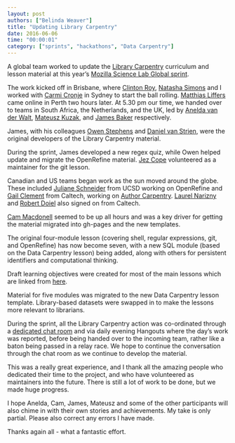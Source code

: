 ```yaml
---
layout: post
authors: ["Belinda Weaver"]
title: "Updating Library Carpentry"
date: 2016-06-06
time: "00:00:01"
category: ["sprints", "hackathons", "Data Carpentry"]
---
```

A global team worked to update the [Library Carpentry](https://github.com/LibraryCarpentry) curriculum and lesson material at
this year’s [Mozilla Science Lab Global sprint](https://science.mozilla.org/programs/events/global-sprint-2016).

The work kicked off in Brisbane, where [Clinton Roy](https://twitter.com/clinton_roy), [Natasha Simons](https://twitter.com/n_simons) and I worked with [Carmi Cronje](https://twitter.com/machinical) in Sydney to start the ball rolling.
[Matthias Liffers](https://twitter.com/mpfl) came online in Perth two hours later. At 5.30 pm our time, we handed over to teams in South Africa, the Netherlands, and the UK, led by [Anelda van der Walt](https://twitter.com/aneldavdw), [Mateusz Kuzak](https://twitter.com/matkuzak), and [James Baker](https://twitter.com/j_w_baker) respectively.

James, with his colleagues [Owen Stephens](https://github.com/ostephens) and [Daniel van Strien](https://github.com/davanstrien), were the original developers of the Library Carpentry material.

During the sprint, James developed a new regex quiz, while Owen helped update and migrate the OpenRefine material. 
[Jez Cope](https://github.com/jezcope) volunteered as a maintainer for the git lesson.

Canadian and US teams began work as the sun moved around the globe. These included [Juliane Schneider](https://github.com/pitviper6) from UCSD working on OpenRefine and [Gail Clement](https://github.com/Repositorian) from Caltech, working on [Author Carpentry](https://github.com/Repositorian/AuthorCarpentry). [Laurel Narizny](https://github.com/lnarizny) and [Robert Doiel](https://github.com/rsdoiel) also signed on from Caltech.

[Cam Macdonell](https://twitter.com/cjmacdonell) seemed to be up all hours and was a key driver for getting the material migrated into gh-pages and the new templates.

The original four-module lesson (covering shell, regular expressions, git, and OpenRefine) has now become seven, 
with a new SQL module (based on the Data Carpentry lesson) being added, along with others for persistent 
identifiers and computational thinking. 

Draft learning objectives were created for most of the main lessons which are linked 
from [here](https://github.com/data-lessons/librarycarpentry).

Material for five modules was migrated to the new Data Carpentry lesson template. Library-based datasets were 
swapped in to make the lessons more relevant to librarians. 

During the sprint, all the Library Carpentry action was co-ordinated through a 
[dedicated chat room](https://gitter.im/weaverbel/LibraryCarpentry) and via daily evening Hangouts 
where the day’s work was reported, before being handed over to the incoming team, rather like a baton being passed in a relay race. We hope to continue the conversation through the chat room as we continue to develop the material.

This was a really great experience, and I thank all the amazing people who dedicated their time to the project, and who 
have volunteered as maintainers into the future. There is still a lot of work to be done, but we made huge progress.

I hope Anelda, Cam, James, Mateusz and some of the other participants will also chime in with their own stories and achievements. My take is only partial. Please also correct any errors I have made.

Thanks again all - what a fantastic effort.

